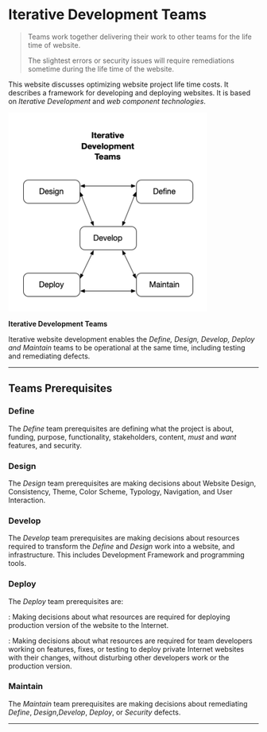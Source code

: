# Iterative Development Teams

>Teams work together delivering their work to other teams for the life time of website.
>
>The slightest errors or security issues will require remediations sometime during the life time of the website.


This website discusses optimizing website project life time costs. It describes a framework for developing and deploying websites. It is based on _Iterative Development_ and _web component technologies_.

<img src="iterativedev.png" height=400 width=400 />

**Iterative Development Teams**

Iterative website development enables the _Define, Design, Develop, Deploy and Maintain_ teams to be operational at the same time, including testing and remediating defects.

---

## Teams Prerequisites

### Define

The _Define_ team prerequisites are defining what the project is about, funding, purpose, functionality, stakeholders, content, _must_ and _want_ features, and security.

### Design

The _Design_ team prerequisites are making decisions about Website Design, Consistency, Theme, Color Scheme, Typology, Navigation, and User Interaction.

### Develop

The _Develop_ team prerequisites are making decisions about resources required to transform the _Define_ and _Design_ work into a website, and infrastructure. This includes Development Framework and programming tools.

### Deploy

The _Deploy_ team prerequisites are:

: Making decisions about what resources are required for deploying production version of the website to the Internet.

: Making decisions about what resources are required for team developers working on features, fixes, or testing to deploy private Internet websites with their changes, without disturbing other developers work or the production version.

### Maintain

The _Maintain_ team prerequisites are making decisions about remediating _Define_, _Design_,_Develop_, _Deploy_, or _Security_ defects.

---
